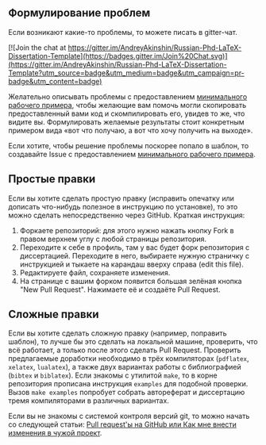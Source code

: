 ## Формулирование проблем
Если возникают какие-то проблемы, то можете писать в gitter-чат.

[![Join the chat at https://gitter.im/AndreyAkinshin/Russian-Phd-LaTeX-Dissertation-Template](https://badges.gitter.im/Join%20Chat.svg)](https://gitter.im/AndreyAkinshin/Russian-Phd-LaTeX-Dissertation-Template?utm_source=badge&utm_medium=badge&utm_campaign=pr-badge&utm_content=badge)

Желательно описывать проблемы с предоставлением [минимального рабочего примера](http://meta.tex.stackexchange.com/questions/228/ive-just-been-asked-to-write-a-minimal-example-what-is-that "Producing a concise Minimal Working Example"), чтобы желающие вам помочь могли скопировать предоставленный вами код и скомпилировать его, увидев то же, что видите вы. Формулировать желаемые результаты стоит конкретным примером вида «вот что получаю, а вот что хочу получить на выходе».

Если хотите, чтобы решение проблемы поскорее попало в шаблон, то создавайте Issue с предоставлением [минимального рабочего примера](http://meta.tex.stackexchange.com/questions/228/ive-just-been-asked-to-write-a-minimal-example-what-is-that "Producing a concise Minimal Working Example").

## Простые правки

Если вы хотите сделать простую правку (исправить опечатку или дописать что-нибудь полезное в инструкцию по установке), то это можно сделать непосредственно через GitHub. Краткая инструкция:

1. Форкаете репозиторий: для этого нужно нажать кнопку Fork в правом верхнем углу с любой страницы репозитория.
2. Переходите к себе в профиль, там у вас будет форк репозитория с диссертацией. Переходите в него, выбираете нужную страничку с инструкцией и тыкаете на карандаш вверху справа (edit this file).
3. Редактируете файл, сохраняете изменения.
4. На странице с вашим форком появится большая зелёная кнопка "New Pull Request". Нажимаете её и создаёте Pull Request.

## Сложные правки

Если вы хотите сделать сложную правку (например, поправить шаблон), то лучше бы это сделать на локальной машине, проверить, что всё работает, а только после этого сделать Pull Request. Проверить предлагаемые доработки необходимо в трёх компиляторах (`pdflatex`, `xelatex`, `lualatex`), а также двух вариантах работы с библиографией (`bibtex` и `biblatex`).
Если знакомы с утилитой `make`, то в корне репозитория прописана инструкция `examples` для подобной проверки. Вызов `make examples` попробует собрать автореферат и диссертацию тремя компиляторами в различных вариантах. 

Если вы не знакомы с системой контроля версий git, то можно начать со следующей статьи: [Pull request'ы на GitHub или Как мне внести изменения в чужой проект](http://habrahabr.ru/post/125999/).
